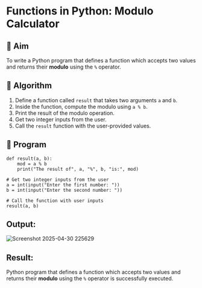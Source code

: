 # Functions in Python: Modulo Calculator

## 🎯 Aim
To write a Python program that defines a function which accepts two values and returns their **modulo** using the `%` operator.

## 🧠 Algorithm
1. Define a function called `result` that takes two arguments `a` and `b`.
2. Inside the function, compute the modulo using `a % b`.
3. Print the result of the modulo operation.
4. Get two integer inputs from the user.
5. Call the `result` function with the user-provided values.

## 🧾 Program
```
def result(a, b):
    mod = a % b
    print("The result of", a, "%", b, "is:", mod)

# Get two integer inputs from the user
a = int(input("Enter the first number: "))
b = int(input("Enter the second number: "))

# Call the function with user inputs
result(a, b)
```

## Output:
![Screenshot 2025-04-30 225629](https://github.com/user-attachments/assets/5b3e40cc-0d7c-462b-89d7-5553f01ab5a4)



## Result:
Python program that defines a function which accepts two values and returns their **modulo** using the `%` operator is successfully executed.
